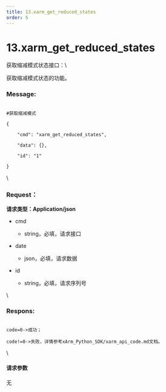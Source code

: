 ```yaml
---
title: 13.xarm_get_reduced_states
order: 5
---
```

# 13.xarm\_get\_reduced\_states



 



获取缩减模式状态接口：\

获取缩减模式状态的功能。



### Message:  



```

#获取缩减模式

{

    "cmd": "xarm_get_reduced_states",

    "data": {},

    "id": "1"

}

```



\





### Request：    



**请求类型：Application/json**



* cmd

  * string，必填，请求接口

* date

  * json，必填，请求数据

* id

  * string，必填，请求序列号



\





### Respons:     



```

code=0->成功；

code!=0->失败，详情参考xArm_Python_SDK/xarm_api_code.md文档。

```



\





#### 请求参数



无
